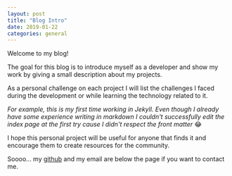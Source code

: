 ```yaml
---
layout: post  
title: "Blog Intro"  
date: 2019-01-22  
categories: general  
---
```

Welcome to my blog!

The goal for this blog is to introduce myself as a developer and show my work by giving a small description about my projects.    

As a personal challenge on each project I will list the challenges I faced during the development or while learning the technology related to it.  

_For example, this is my first time working in Jekyll. Even though I already have some experience writing in markdown I couldn't successfully edit the index page at the first try cause I didn't respect the front matter_ 😂  

I hope this personal project will be useful for anyone that finds it and encourage them to create resources for the community.

Soooo... my [github][github-link] and my email are below the page if you want to contact me.  

[github-link]: https:github.com/aldogatica123